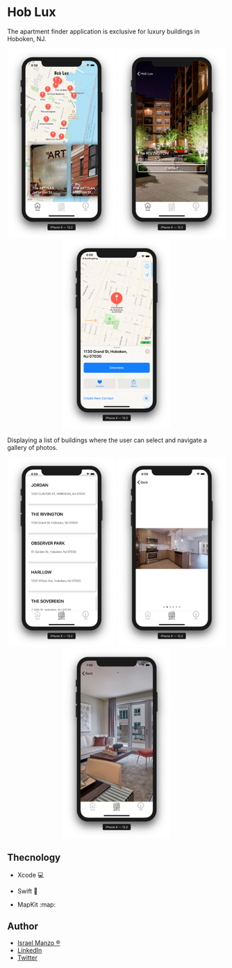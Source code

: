 # Hob Lux

The apartment finder application is exclusive for luxury buildings in Hoboken, NJ.

<p align="center">
    <img src="/img/main.png" width="250"> <img src="/img/two.png" width="250"> <img src="/img/map.png" width="250">
</p>

Displaying a list of buildings where the user can select and navigate a gallery of photos.

<p align="center">
    <img src="/img/list.png" width="250"> <img src="/img/page.png" width="250"> <img src="/img/four.png" width="250">
</p>

## Thecnology

- Xcode :computer:

- Swift :robot:

- MapKit :map:

## Author
-  [Israel Manzo ®](http://israelmanzo.com)
- [LinkedIn](https://www.linkedin.com/in/israel-manzo/)
- [Twitter](https://twitter.com/israman30)

